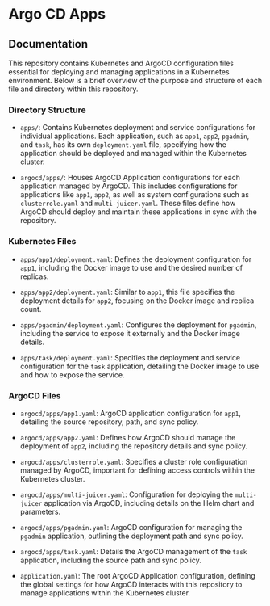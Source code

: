 # Argo CD Apps

## Documentation

This repository contains Kubernetes and ArgoCD configuration files essential for deploying and managing applications in a Kubernetes environment. Below is a brief overview of the purpose and structure of each file and directory within this repository.

### Directory Structure

- `apps/`: Contains Kubernetes deployment and service configurations for individual applications. Each application, such as `app1`, `app2`, `pgadmin`, and `task`, has its own `deployment.yaml` file, specifying how the application should be deployed and managed within the Kubernetes cluster.

- `argocd/apps/`: Houses ArgoCD Application configurations for each application managed by ArgoCD. This includes configurations for applications like `app1`, `app2`, as well as system configurations such as `clusterrole.yaml` and `multi-juicer.yaml`. These files define how ArgoCD should deploy and maintain these applications in sync with the repository.

### Kubernetes Files

- `apps/app1/deployment.yaml`: Defines the deployment configuration for `app1`, including the Docker image to use and the desired number of replicas.

- `apps/app2/deployment.yaml`: Similar to `app1`, this file specifies the deployment details for `app2`, focusing on the Docker image and replica count.

- `apps/pgadmin/deployment.yaml`: Configures the deployment for `pgadmin`, including the service to expose it externally and the Docker image details.

- `apps/task/deployment.yaml`: Specifies the deployment and service configuration for the `task` application, detailing the Docker image to use and how to expose the service.

### ArgoCD Files

- `argocd/apps/app1.yaml`: ArgoCD application configuration for `app1`, detailing the source repository, path, and sync policy.

- `argocd/apps/app2.yaml`: Defines how ArgoCD should manage the deployment of `app2`, including the repository details and sync policy.

- `argocd/apps/clusterrole.yaml`: Specifies a cluster role configuration managed by ArgoCD, important for defining access controls within the Kubernetes cluster.

- `argocd/apps/multi-juicer.yaml`: Configuration for deploying the `multi-juicer` application via ArgoCD, including details on the Helm chart and parameters.

- `argocd/apps/pgadmin.yaml`: ArgoCD configuration for managing the `pgadmin` application, outlining the deployment path and sync policy.

- `argocd/apps/task.yaml`: Details the ArgoCD management of the `task` application, including the source path and sync policy.

- `application.yaml`: The root ArgoCD Application configuration, defining the global settings for how ArgoCD interacts with this repository to manage applications within the Kubernetes cluster.
